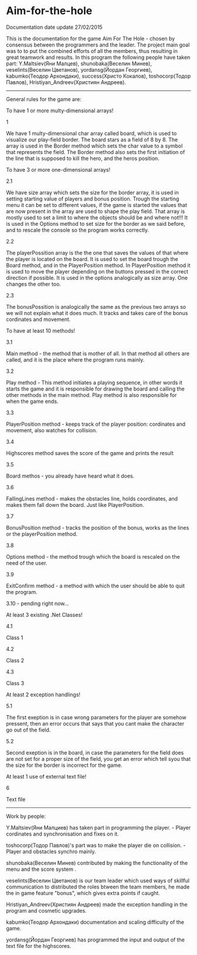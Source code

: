 # Aim-for-the-hole

Documentation date update 27/02/2015

This is the documentation for the game Aim For The Hole - chosen by consensus between the programmers and the leader.
The project main goal was to to put the combined efforts of all the members, thus resulting in great teamwork and results.
In this program the following people have taken part: 
Y.Maltsiev(Яни Малцев), shunobaka(Веселин Минев), veselints(Веселин Цветанов), yordansg(Йордан Георгиев), kabumko(Теодор Архондаки), success(Христо Кокалов), toshocorp(Тодор Павлов), Hristiyan_Andreev(Християн Андреев).

--------------------------------------------------------------------------------

General rules for the game are:

To have 1 or more multy-dimensional arrays!

1

We have 1 multy-dimensional char array called board, which is used to visualize our play-field border.
The board stars as a field of 8 by 8.
The array is used in the Border method which sets the char value to a symbol that represents the field.
The Border method also sets the first initiation of the line that is supposed to kill the hero, and the heros position. 

To have 3 or more one-dimensional arrays!

2.1

We have size array which sets the size for the border array, it is used in setting starting value of players and bonus position.
Trough the starting menu it can be set to different values, if the game is started the values that are now present in the array are used to shape the play field.
That array is mostly used to set a limit to where the objects should be and where not!!!
It is used in the Options method to set size for the border as we said before, and to rescale the console so the program works correctly.

2.2

The playerPossition array is the the one that saves the values of that where the player is located on the board.
It is used to set the board trough the Board method, and in the PlayerPosition method.
In PlayerPosition method it is used to move the player depending on the buttons pressed in the correct direction if possible.
It is used in the options analogically as size array. One changes the other too.

2.3

The bonusPossition is analogically the same as the previous two arrays so we will not explain what it does much.
It tracks and takes care of the bonus cordinates and movement.

To have at least 10 methods!

3.1

Main method - the method that is mother of all.
In that method all others are called, and it is the place where the program runs mainly.

3.2

Play method - This method initiates a playing sequence, in other words it starts the game and it is responsible for drawing the board and calling the other methods in the main method.
Play method is also responsible for when the game ends.

3.3

PlayerPosition method - keeps track of the player position: cordinates and movement, also watches for collision.

3.4

Highscores method saves the score of the game and prints the result

3.5

Board methos - you already have heard what it does.

3.6

FallingLines method - makes the obstacles line, holds coordinates, and makes them fall down the board. Just like PlayerPosition.

3.7

BonusPosition method - tracks the position of the bonus, works as the lines or the playerPosition method.

3.8

Options method - the method trough which the board is rescaled on the need of the user.

3.9

ExitConfirm method - a method with which the user should be able to quit the program.

3.10 - pending right now...

At least 3 existing .Net Classes!

4.1

Class 1

4.2

Class 2

4.3

Class 3

At least 2 exception handlings!

5.1

The first exeption is in case wrong parameters for the player are somehow pressent, then an error occurs that says that you cant make the character go out of the field.

5.2

Second exeption is in the board, in case the parameters for the field does are not set for a proper size of the field, you get an error which tell syou that the size for the border is incorrect for the game.

At least 1 use of external text file!

6

Text file

--------------------------------------------------------------------------------

Work by people:

Y.Maltsiev(Яни Малциев) has taken part in programming the player. - Player cordinates and synchronisation and fixes on it.

toshocorp(Тодор Павлов)'s part was to make the player die on collision. - Player and obstacles synchro mainly.

shunobaka(Веселин Минев) contributed by making the functionality of the menu and the score system .

veselints(Веселин Цветанов) is our team leader which used ways of skillful communication to distributed the roles btween the team members, he made the in game feature "bonus", which gives extra points if caught.

Hristiyan_Andreev(Християн Андреев) made the exception handling in the program and cosmetic upgrades.

kabumko(Теодор Архондаки) documentation and scaling difficulty of the game.

yordansg(Йордан Георгиев) has programmed the input and output of the text file for the highscores.
